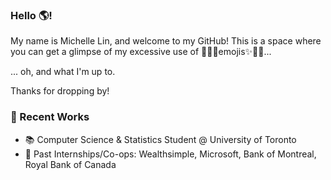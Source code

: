 ### Hello 🌎!

<!--
**michelle-linn/michelle-linn** is a ✨ _special_ ✨ repository because its `README.md` (this file) appears on your GitHub profile.

Here are some ideas to get you started:
- 🔭 I’m currently working on ...
- 🌱 I’m currently learning ...
- 👯 I’m looking to collaborate on ...
- 🤔 I’m looking for help with ...
- 💬 Ask me about ...
- 📫 How to reach me: ...
- 😄 Pronouns: ...
- ⚡ Fun fact: ...
-->
My name is Michelle Lin, and welcome to my GitHub!
This is a space where you can get a glimpse of my excessive use of 🤪👻✨emojis✨👻🤪...

... oh, and what I'm up to.

Thanks for dropping by!

### 🚀 Recent Works
- 📚 Computer Science & Statistics Student @ University of Toronto
- 🏢 Past Internships/Co-ops: Wealthsimple, Microsoft, Bank of Montreal, Royal Bank of Canada
